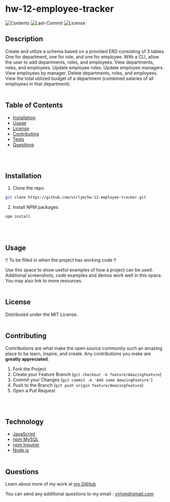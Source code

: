 # **hw-12-employee-tracker**
  ![Contents](https://img.shields.io/github/languages/top/virlym/hw-12-employee-tracker)
  ![Last-Commit](https://img.shields.io/github/last-commit/virlym/hw-12-employee-tracker)
  ![License](https://img.shields.io/github/license/virlym/hw-12-employee-tracker)
  ## **Description**
  
  Create and utilize a schema based on a provided ERD consisting of 3 tables. One for department, one for role, and one for employee. With a CLI, allow the user to add departments, roles, and employees. View departments, roles, and employees. Update employee roles. Update employee managers. View employees by manager. Delete departments, roles, and employees. View the total utilized budget of a department (combined salaries of all employees in that department).
  <br><br>
  
  ## **Table of Contents**
  
  * [Installation](#Installation)
  * [Usage](#Usage)
  * [License](#License)
  * [Contributing](#Contributing)
  * [Tests](#Tests)
  * [Questions](#Questions)
  
  <br><br>
  
  ## **Installation**
  
  1. Clone the repo
  ```sh
  git clone https://github.com/virlym/hw-12-employee-tracker.git
  ``` 
  2. Install NPM packages
  ```sh
  npm install
  ```
  <br><br>
  
  ## **Usage**
  !! To be filled in when the project has working code !!
  
  Use this space to show useful examples of how a project can be used. Additional screenshots, code examples and demos work well in this space. You may also link to more resources.
  <br><br>
  
  ## **License**
  
  Distributed under the MIT License.
  <br><br>
  
  ## **Contributing**
  Contributions are what make the open source community such an amazing place to be learn, inspire, and create. Any contributions you make are **greatly appreciated**.
  
  1. Fork the Project
  2. Create your Feature Branch (`git checkout -b feature/AmazingFeature`)
  3. Commit your Changes (`git commit -m 'Add some AmazingFeature'`)
  4. Push to the Branch (`git push origin feature/AmazingFeature`)
  5. Open a Pull Request
  
  <br><br>
  
  ## **Technology**
  - [JavaScript](https://www.javascript.com/)
  - [npm MySQL](https://www.npmjs.com/package/mysql)
  - [npm Inquirer](https://www.npmjs.com/package/inquirer)
  - [Node.js](https://nodejs.org/en/)
  <br><br>
  
  ## **Questions**
  Learn about more of my work at [my GitHub](https://github.com/virlym)
  
  You can send any additional questions to my email : virlym@gmail.com
  <br><br><br><br>
